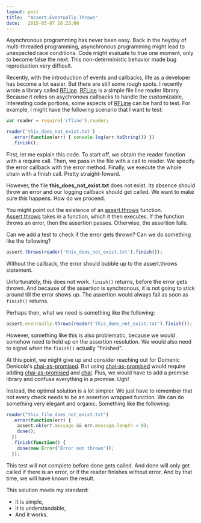 ```yaml
---
layout: post
title:  "Assert.Eventually.Throws"
date:   2015-05-07 16:23:00
---
```


Asynchronous programming has never been easy. Back in the heyday of multi-threaded programming, asynchronous programming might lead to unexpected race conditions. Code might evaluate to true one moment, only to become false the next. This non-deterministic behavior made bug reproduction very difficult.

Recently, with the introduction of events and callbacks, life as a developer has become a lot easier. But there are still some rough spots. I recently wrote a library called [RFLine][rf]. [RFLine][rf] is a simple file line reader library. Because it relies on asychronous callbacks to handle the customizable, interesting code portions, some aspects of [RFLine][rf] can be hard to test. For example, I might have the following scenario that I want to test:

~~~ javascript
var reader = require('rfline').reader;

reader('this_does_not_exist.txt')
  .error(function(err) { console.log(err.toString()) })
  .finish();

~~~

First, let me explain this code. To start off, we obtain the reader function with a require call. Then, we pass in the file with a call to reader. We specify the error callback with the error method. Finally, we execute the whole chain with a finish call. Pretty straight-foward.

However, the file **this_does_not_exist.txt** does not exist. Its absence should throw an error and our logging callback should get called. We want to make sure this happens. How do we proceed.

You might point out the existence of an [assert.throws][at] function. [Assert.throws][at] takes in a function, which it then executes. If the function throws an error, then the assertion passes. Otherwise, the assertion fails.

Can we add a test to check if the error gets thrown? Can we do something like the following?

~~~ javascript
assert.throws(reader('this_does_not_exist.txt').finish());
~~~


Without the callback, the error should bubble up to the assert.throws statement.

Unfortunately, this does not work. `finish()` returns, before the error gets thrown. And because of the assertion is synchronous, it is not going to stick around till the error shows up. The assertion would always fail as soon as `finish()` returns.

Perhaps then, what we need is something like the following:


~~~ javascript
assert.eventually.throws(reader('this_does_not_exist.txt').finish());

~~~

However, something like this is also problematic, because we would somehow need to hold up on the assertion resolution. We would also need to signal when the `finish()` actually "finished".

At this point, we might give up and consider reaching out for Domenic Denicola's [chai-as-promised][cp]. But using [chai-as-promised][cp] would require adding [chai-as-promised][cp] and [chai][ch]. Plus, we would have to add a promise library and confuse everything in a promise. Ugh!

Instead, the optimal solution is a lot simpler. We just have to remember that not every check needs to be an assertion wrapped function. We can do something very elegant and organic. Something like the following:

~~~ javascript
reader("this_file_does_not_exist.txt")
  .error(function(err) {
    assert.ok(err.message && err.message.length > 0);
    done();
  })
  .finish(function() {
    done(new Error('Error not thrown'));
  });

~~~
This test will not complete before done gets called. And done will only get called if there is an error, or if the reader finishes without error. And by that time, we will have known the result.

This solution meets my standard:

 - It is simple,
 - It is understandable,
 - And it works.



[rf]: https://github.com/dicksont/rfline
[at]: https://nodejs.org/api/assert.html#assert_assert_throws_block_error_message
[cp]: https://github.com/domenic/chai-as-promised
[ch]: https://github.com/chaijs/chai
